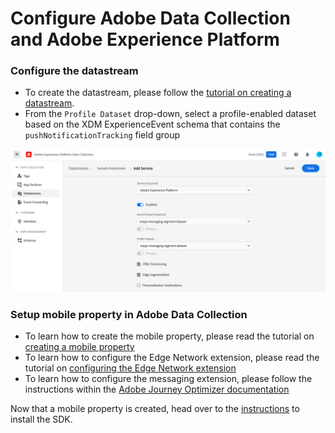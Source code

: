 #  Configure Adobe Data Collection and Adobe Experience Platform

### Configure the datastream

* To create the datastream, please follow the [tutorial on creating a datastream](../getting-started/configure-datastreams.md).
* From the `Profile Dataset` drop-down, select a profile-enabled dataset based on the XDM ExperienceEvent schema that contains the `pushNotificationTracking` field group

![Datastream](./assets/configure/configure.png)

### Setup mobile property in Adobe Data Collection

* To learn how to create the mobile property, please read the tutorial on [creating a mobile property](../getting-started/create-a-mobile-property.md)
* To learn how to configure the Edge Network extension, please read the tutorial on [configuring the Edge Network extension](../edge-network-extensions/index.md)
* To learn how to configure the messaging extension, please follow the instructions within the [Adobe Journey Optimizer documentation](../adobe-journey-optimizer/index.md)

Now that a mobile property is created, head over to the [instructions](./setup.md) to install the SDK.

